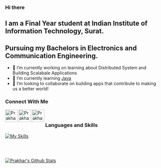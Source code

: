 ### Hi there 

## I am a Final Year student at Indian Institute of Information Technology, Surat.
## Pursuing my Bachelors in Electronics and Communication Engineering.

- 🔭 I’m currently working on learning about Distributed System and Building Scalabale Applications
- 🌱 I’m currently learning [Java](https://www.java.com/en/)
- 👯 I’m looking to collaborate on building apps that contribute to making us a better world!



### Connect With Me

 [<img align="left" alt="Prakhar Ojha | LinkedIn" width="40px" src="https://img.icons8.com/color/344/linkedin-circled--v2.png" />](https://www.linkedin.com/in/prakhar-ojha/)
 [<img align="left" alt="Prakhar Ojha | Stackoverflow" width="40px" src="https://img.icons8.com/color-glass/344/stackoverflow.png" />](https://stackoverflow.com/users/8704817/prakhar)
 [<img align="left" alt="Prakhar Ojha | LeetCode" width="40px" src="https://img.icons8.com/external-tal-revivo-shadow-tal-revivo/344/external-level-up-your-coding-skills-and-quickly-land-a-job-logo-shadow-tal-revivo.png" />](https://leetcode.com/prakhar427/)
 
 <br />
 
 ### Languages and Skills
 


 [![My Skills](https://skillicons.dev/icons?i=java,mongodb,rust,react,nodejs,solidity,cpp,postgres,ts,wasm)](https://skillicons.dev)
 
 <br />
 <br />
 
 [![Prakhar's Github Stats](https://github-readme-stats.vercel.app/api?username=prakhar728&show_icons=true&theme=tokyonight)](https://github.com/prakhar728/github-readme-stats)
 
 

